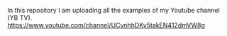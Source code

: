In this repository I am uploading all the examples of my Youtube channel (YB TV). 
https://www.youtube.com/channel/UCvnhhDKv5takEN412dmVW8g
